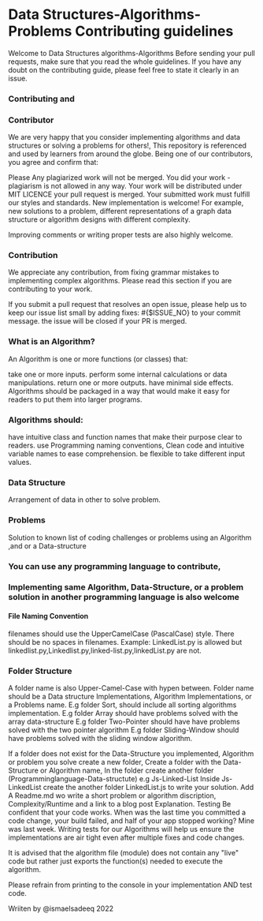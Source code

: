 # Data Structures-Algorithms-Problems Contributing guidelines

Welcome to Data Structures algorithms-Algorithms Before sending your pull requests, make sure that you read the whole guidelines. If you have any doubt on the contributing guide, please feel free to state it clearly in an issue.

### Contributing and 
### Contributor
We are very happy that you consider implementing algorithms and data structures or solving a problems for others!, This repository is referenced and used by learners from around the globe. Being one of our contributors, you agree and confirm that:

Please Any plagiarized work will not be merged.
You did your work - plagiarism is not allowed in any way.
Your work will be distributed under MIT LICENCE your pull request is merged.
Your submitted work must fulfill our styles and standards.
New implementation is welcome! For example, new solutions to a problem, different representations of a graph data structure or algorithm designs with different complexity.

Improving comments or writing proper tests are also highly welcome.

### Contribution
We appreciate any contribution, from fixing grammar mistakes to implementing complex algorithms. Please read this section if you are contributing to your work.

If you submit a pull request that resolves an open issue, please help us to keep our issue list small by adding fixes: #{$ISSUE_NO} to your commit message. the issue will be closed if your PR is merged.

### What is an Algorithm?
An Algorithm is one or more functions (or classes) that:

take one or more inputs.
perform some internal calculations or data manipulations.
return one or more outputs.
have minimal side effects.
Algorithms should be packaged in a way that would make it easy for readers to put them into larger programs.

### Algorithms should:

have intuitive class and function names that make their purpose clear to readers.
use Programming naming conventions, Clean code and intuitive variable names to ease comprehension.
be flexible to take different input values.
### Data Structure
Arrangement of data in other to solve problem.
### Problems
Solution to known list of coding challenges or problems using an Algorithm ,and or a Data-structure

### You can use any programming language to contribute,
### Implementing same Algorithm, Data-Structure, or a problem solution in another programming language is also welcome

#### File Naming Convention
filenames should use the UpperCamelCase (PascalCase) style.
There should be no spaces in filenames.
Example: LinkedList.py is allowed but linkedlist.py,Linkedlist.py,linked-list.py,linkedList.py are not.

### Folder Structure
A folder name is also Upper-Camel-Case with hypen between.
Folder name should be a  Data structure Implementations, Algorithm Implementations, or a Problems name.
E.g  folder Sort, should include all sorting algorithms implementation.
E.g  folder Array should have problems solved with the array data-structure
E.g  folder Two-Pointer should have have problems  solved with the two pointer algorithm
E.g  folder Sliding-Window should have problems  solved with the sliding window algorithm.

If a folder does not exist for the Data-Structure you implemented, Algorithm or problem you solve create a new folder,
Create a folder with the Data-Structure or Algorithm name, In the folder create another folder (Programminglanguage-Data-structute) e.g Js-Linked-List
Inside Js-LinkedList create the another folder LinkedList.js to write your solution.
Add A Readme.md wo write a short problem or algorithm discription, Complexity/Runtime and a link to a blog post Explanation.
Testing
Be confident that your code works. When was the last time you committed a code change, your build failed, and half of your app stopped working? Mine was last week. Writing tests for our Algorithms will help us ensure the implementations are air tight even after multiple fixes and code changes.

It is advised that the algorithm file (module) does not contain any "live" code but rather just exports the function(s) needed to execute the algorithm.

Please refrain from printing to the console in your implementation AND test code.


Wriiten by @ismaelsadeeq 2022
